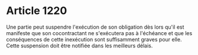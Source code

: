 # Article 1220

Une partie peut suspendre l'exécution de son obligation dès lors qu'il est manifeste que son cocontractant ne s'exécutera pas à l'échéance et que les conséquences de cette inexécution sont suffisamment graves pour elle. Cette suspension doit être notifiée dans les meilleurs délais.
